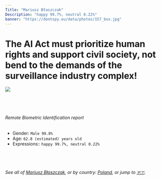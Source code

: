 ```yaml
---
Title: "Mariusz Błaszczak"
Description: "happy 99.7%, neutral 0.22%"
banner: "https://dontspy.eu/data/photos/157_box.jpg"
---
```


# The AI Act must prioritize human rights and support civil society, not bend to the demands of the surveillance industry complex!

<link rel="stylesheet" type="text/css" href="/css/blog.css" />

<div class="is-fake" hidden>

_This image is **clearly fake**_, yet we [continue to collect them because the AI Act negotiations](/blog/why-deepfake/) are heading in a direction that will only make people's lives more complicated. For a more in-depth explanation, read: [Double threat: why losing the battle against Face Biometrics would fuel the proliferation of deepfakes](/blog/the-dual-threat-how-losing-the-biometric-battle-fuels-deepfake-proliferation/).


</div>

<!-- <img src="https://dontspy.eu/data/photos/54_box.jpg" /> -->
<img src="https://dontspy.eu/data/photos/157_box.jpg" />

## <br>

###### Remote Biometric Identification report

* <span class="label">Gender:</span> `Male 99.8%`
* <span class="label">Age:</span> `62.8 (estimated) years old`
* <span class="label">Expressions::</span> `happy 99.7%, neutral 0.22%`

## <br>

###### See all of [Mariusz Błaszczak](/policymaker#Mariusz%20B%C5%82aszczak), or by country: [Poland](/country#Poland), or jump to [🇵🇹](/x/68).

## <br>
